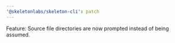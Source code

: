 ```yaml
---
'@skeletonlabs/skeleton-cli': patch
---
```


Feature: Source file directories are now prompted instead of being assumed.
